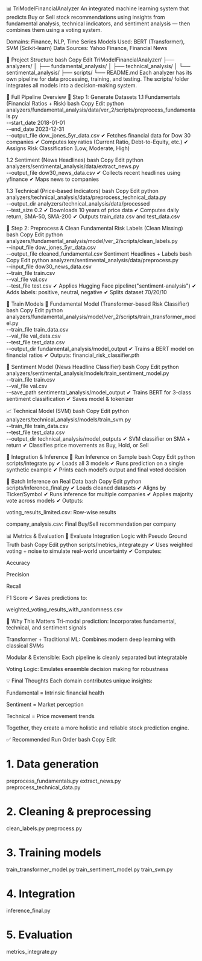 📊 TriModelFinancialAnalyzer
An integrated machine learning system that predicts Buy or Sell stock recommendations using insights from fundamental analysis, technical indicators, and sentiment analysis — then combines them using a voting system.

Domains: Finance, NLP, Time Series
Models Used: BERT (Transformer), SVM (Scikit-learn)
Data Sources: Yahoo Finance, Financial News

🧠 Project Structure
bash
Copy
Edit
TriModelFinancialAnalyzer/
├── analyzers/
│   ├── fundamental_analysis/
│   ├── technical_analysis/
│   └── sentimental_analysis/
├── scripts/
└── README.md
Each analyzer has its own pipeline for data processing, training, and testing. The scripts/ folder integrates all models into a decision-making system.

🧭 Full Pipeline Overview
🔹 Step 1: Generate Datasets
1.1 Fundamentals (Financial Ratios + Risk)
bash
Copy
Edit
python analyzers/fundamental_analysis/data/ver_2/scripts/preprocess_fundamentals.py \
    --start_date 2018-01-01 \
    --end_date 2023-12-31 \
    --output_file dow_jones_5yr_data.csv
✔ Fetches financial data for Dow 30 companies
✔ Computes key ratios (Current Ratio, Debt-to-Equity, etc.)
✔ Assigns Risk Classification (Low, Moderate, High)

1.2 Sentiment (News Headlines)
bash
Copy
Edit
python analyzers/sentimental_analysis/data/extract_news.py \
    --output_file dow30_news_data.csv
✔ Collects recent headlines using yfinance
✔ Maps news to companies

1.3 Technical (Price-based Indicators)
bash
Copy
Edit
python analyzers/technical_analysis/data/preprocess_technical_data.py \
    --output_dir analyzers/technical_analysis/data/processed \
    --test_size 0.2
✔ Downloads 10 years of price data
✔ Computes daily return, SMA-50, SMA-200
✔ Outputs train_data.csv and test_data.csv

🔹 Step 2: Preprocess & Clean
Fundamental Risk Labels (Clean Missing)
bash
Copy
Edit
python analyzers/fundamental_analysis/model/ver_2/scripts/clean_labels.py \
    --input_file dow_jones_5yr_data.csv \
    --output_file cleaned_fundamental.csv
Sentiment Headlines + Labels
bash
Copy
Edit
python analyzers/sentimental_analysis/data/preprocess.py \
    --input_file dow30_news_data.csv \
    --train_file train.csv \
    --val_file val.csv \
    --test_file test.csv
✔ Applies Hugging Face pipeline("sentiment-analysis")
✔ Adds labels: positive, neutral, negative
✔ Splits dataset 70/20/10

🤖 Train Models
📘 Fundamental Model (Transformer-based Risk Classifier)
bash
Copy
Edit
python analyzers/fundamental_analysis/model/ver_2/scripts/train_transformer_model.py \
    --train_file train_data.csv \
    --val_file val_data.csv \
    --test_file test_data.csv \
    --output_dir fundamental_analysis/model_output
✔ Trains a BERT model on financial ratios
✔ Outputs: financial_risk_classifier.pth

📰 Sentiment Model (News Headline Classifier)
bash
Copy
Edit
python analyzers/sentimental_analysis/models/train_sentiment_model.py \
    --train_file train.csv \
    --val_file val.csv \
    --save_path sentimental_analysis/model_output
✔ Trains BERT for 3-class sentiment classification
✔ Saves model & tokenizer

📈 Technical Model (SVM)
bash
Copy
Edit
python analyzers/technical_analysis/models/train_svm.py \
    --train_file train_data.csv \
    --test_file test_data.csv \
    --output_dir technical_analysis/model_outputs
✔ SVM classifier on SMA + return
✔ Classifies price movements as Buy, Hold, or Sell

🔁 Integration & Inference
🧩 Run Inference on Sample
bash
Copy
Edit
python scripts/integrate.py
✔ Loads all 3 models
✔ Runs prediction on a single synthetic example
✔ Prints each model’s output and final voted decision

🧮 Batch Inference on Real Data
bash
Copy
Edit
python scripts/inference_final.py
✔ Loads cleaned datasets
✔ Aligns by Ticker/Symbol
✔ Runs inference for multiple companies
✔ Applies majority vote across models
✔ Outputs:

voting_results_limited.csv: Row-wise results

company_analysis.csv: Final Buy/Sell recommendation per company

📊 Metrics & Evaluation
🧪 Evaluate Integration Logic with Pseudo Ground Truth
bash
Copy
Edit
python scripts/metrics_integrate.py
✔ Uses weighted voting + noise to simulate real-world uncertainty
✔ Computes:

Accuracy

Precision

Recall

F1 Score
✔ Saves predictions to:

weighted_voting_results_with_randomness.csv

🧠 Why This Matters
Tri-modal prediction: Incorporates fundamental, technical, and sentiment signals

Transformer + Traditional ML: Combines modern deep learning with classical SVMs

Modular & Extensible: Each pipeline is cleanly separated but integratable

Voting Logic: Emulates ensemble decision making for robustness

💡 Final Thoughts
Each domain contributes unique insights:

Fundamental = Intrinsic financial health

Sentiment = Market perception

Technical = Price movement trends

Together, they create a more holistic and reliable stock prediction engine.

✅ Recommended Run Order
bash
Copy
Edit
# 1. Data generation
preprocess_fundamentals.py
extract_news.py
preprocess_technical_data.py

# 2. Cleaning & preprocessing
clean_labels.py
preprocess.py

# 3. Training models
train_transformer_model.py
train_sentiment_model.py
train_svm.py

# 4. Integration
inference_final.py

# 5. Evaluation
metrics_integrate.py
